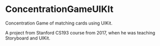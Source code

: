 # ConcentrationGameUIKIt
Concentration Game of matching cards using UIKit.

A project from Stanford CS193 course from 2017, when he was teaching Storyboard and UIKit.

